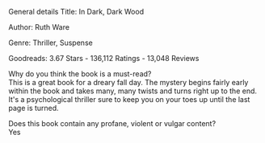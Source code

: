 General details
Title: In Dark, Dark Wood

Author: Ruth Ware

Genre: Thriller, Suspense

Goodreads: 3.67 Stars - 136,112 Ratings - 13,048 Reviews

Why do you think the book is a must-read?  
This is a great book for a dreary fall day. The mystery begins fairly early within the book and takes many, many twists and turns right up to the end. It's a psychological thriller sure to keep you on your toes up until the last page is turned.

Does this book contain any profane, violent or vulgar content?  
Yes